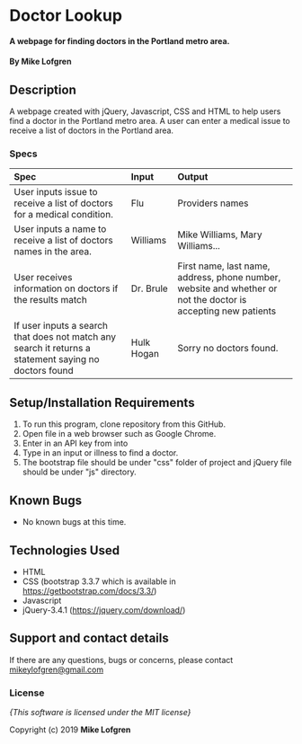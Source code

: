 # Doctor Lookup

#### A webpage for finding doctors in the Portland metro area.

#### By **Mike Lofgren**

## Description

A webpage created with jQuery, Javascript, CSS and HTML to help users find a doctor in the Portland metro area.
A user can enter a medical issue to receive a list of doctors in the Portland area.

### Specs
| Spec                                    | Input                            | Output                                    |
| :---------------------------------------| :------------------------------- | :---------------------------------------- |
| User inputs issue to receive a list of doctors for a medical condition.  |Flu  |Providers names                        |
| User inputs a name to receive a list of doctors names in the area.     | Williams |Mike Williams, Mary Williams...     |
| User receives information on doctors if the results match| Dr. Brule |First name, last name, address, phone number, website and whether or not the doctor is accepting new patients|
| If user inputs a search that does not match any search it returns a statement saying no doctors found        |Hulk Hogan                       | Sorry no doctors found.                           |

## Setup/Installation Requirements

1. To run this program, clone repository from this GitHub.
2. Open file in a web browser such as Google Chrome.
3. Enter in an API key from into 
3. Type in an input or illness to find a doctor.
4. The bootstrap file should be under "css" folder of project and jQuery file should be under "js" directory.

## Known Bugs
* No known bugs at this time.

## Technologies Used
  * HTML
  * CSS (bootstrap 3.3.7 which is available in https://getbootstrap.com/docs/3.3/)
  * Javascript
  * jQuery-3.4.1 (https://jquery.com/download/)

## Support and contact details

If there are any questions, bugs or concerns, please contact mikeylofgren@gmail.com

### License

*{This software is licensed under the MIT license}*

Copyright (c) 2019 **Mike Lofgren**
